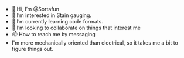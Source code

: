 - 👋 Hi, I’m @Sortafun
- 👀 I’m interested in Stain gauging.
- 🌱 I’m currently learning code formats.
- 💞️ I’m looking to collaborate on things that interest me
- 📫 How to reach me by messaging
- I'm more mechanically oriented than electrical, so it takes me a bit to figure things out.

<!---
Sortafun/Sortafun is a ✨ special ✨ repository because its `README.md` (this file) appears on your GitHub profile.
You can click the Preview link to take a look at your changes.
--->
